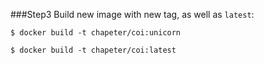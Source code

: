 ###Step3
Build new image with new tag, as well as ```latest```:

```
$ docker build -t chapeter/coi:unicorn

$ docker build -t chapeter/coi:latest
```

